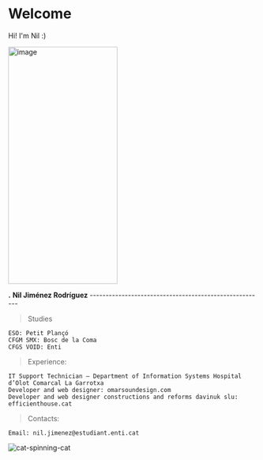 
# Welcome

Hi! I'm Nil :)


<img width="221" height="480" alt="image" src="https://github.com/user-attachments/assets/544e8f18-7cf6-4995-ab53-a79c8973395d" />  

**.** **Nil Jiménez Rodríguez** -------------------------------------------------------

> Studies

	ESO: Petit Plançó​ 
	CFGM SMX: Bosc de la Coma​
	CFGS VOID: Enti​

> Experience:

	IT Support Technician – Department of Information Systems Hospital d’Olot Comarcal La Garrotxa​
	Developer and web designer: omarsoundesign.com ​
	Developer and web designer constructions and reforms davinuk slu: efficienthouse.cat​

> Contacts:
	
	Email: nil.jimenez@estudiant.enti.cat

![cat-spinning-cat](https://github.com/user-attachments/assets/39467914-456e-408c-a688-d85e7a2ed8ab)





                                                                                                                              
                                                                                                    


